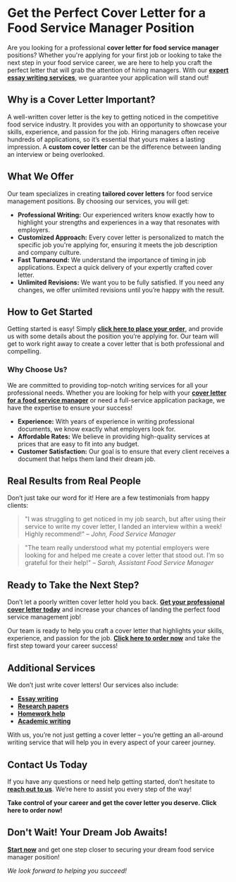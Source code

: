 # Get the Perfect Cover Letter for a Food Service Manager Position

Are you looking for a professional **cover letter for food service manager** positions? Whether you're applying for your first job or looking to take the next step in your food service career, we are here to help you craft the perfect letter that will grab the attention of hiring managers. With our [**expert essay writing services**](https://tinyurl.com/topessay?keyword=cover+letter+for+food+service+manager), we guarantee your application will stand out!

## Why is a Cover Letter Important?

A well-written cover letter is the key to getting noticed in the competitive food service industry. It provides you with an opportunity to showcase your skills, experience, and passion for the job. Hiring managers often receive hundreds of applications, so it’s essential that yours makes a lasting impression. A **custom cover letter** can be the difference between landing an interview or being overlooked.

## What We Offer

Our team specializes in creating **tailored cover letters** for food service management positions. By choosing our services, you will get:

- **Professional Writing:** Our experienced writers know exactly how to highlight your strengths and experiences in a way that resonates with employers.
- **Customized Approach:** Every cover letter is personalized to match the specific job you're applying for, ensuring it meets the job description and company culture.
- **Fast Turnaround:** We understand the importance of timing in job applications. Expect a quick delivery of your expertly crafted cover letter.
- **Unlimited Revisions:** We want you to be fully satisfied. If you need any changes, we offer unlimited revisions until you’re happy with the result.

## How to Get Started

Getting started is easy! Simply [**click here to place your order**](https://tinyurl.com/topessay?keyword=cover+letter+for+food+service+manager), and provide us with some details about the position you’re applying for. Our team will get to work right away to create a cover letter that is both professional and compelling.

### Why Choose Us?

We are committed to providing top-notch writing services for all your professional needs. Whether you are looking for help with your [**cover letter for a food service manager**](https://tinyurl.com/topessay?keyword=cover+letter+for+food+service+manager) or need a full-service application package, we have the expertise to ensure your success!

- **Experience:** With years of experience in writing professional documents, we know exactly what employers look for.
- **Affordable Rates:** We believe in providing high-quality services at prices that are easy to fit into any budget.
- **Customer Satisfaction:** Our goal is to ensure that every client receives a document that helps them land their dream job.

## Real Results from Real People

Don’t just take our word for it! Here are a few testimonials from happy clients:

> "I was struggling to get noticed in my job search, but after using their service to write my cover letter, I landed an interview within a week! Highly recommend!" – _John, Food Service Manager_

> "The team really understood what my potential employers were looking for and helped me create a cover letter that stood out. I’m so grateful for their help!" – _Sarah, Assistant Food Service Manager_

## Ready to Take the Next Step?

Don’t let a poorly written cover letter hold you back. [**Get your professional cover letter today**](https://tinyurl.com/topessay?keyword=cover+letter+for+food+service+manager) and increase your chances of landing the perfect food service management job!

Our team is ready to help you craft a cover letter that highlights your skills, experience, and passion for the job. [**Click here to order now**](https://tinyurl.com/topessay?keyword=cover+letter+for+food+service+manager) and take the first step toward your career success!

## Additional Services

We don’t just write cover letters! Our services also include:

- [**Essay writing**](https://tinyurl.com/topessay?keyword=cover+letter+for+food+service+manager)
- [**Research papers**](https://tinyurl.com/topessay?keyword=cover+letter+for+food+service+manager)
- [**Homework help**](https://tinyurl.com/topessay?keyword=cover+letter+for+food+service+manager)
- [**Academic writing**](https://tinyurl.com/topessay?keyword=cover+letter+for+food+service+manager)

With us, you’re not just getting a cover letter – you’re getting an all-around writing service that will help you in every aspect of your career journey.

## Contact Us Today

If you have any questions or need help getting started, don’t hesitate to [**reach out to us**](https://tinyurl.com/topessay?keyword=cover+letter+for+food+service+manager). We’re here to assist you every step of the way!

**Take control of your career and get the cover letter you deserve. Click here to order now!**

## Don't Wait! Your Dream Job Awaits!

[**Start now**](https://tinyurl.com/topessay?keyword=cover+letter+for+food+service+manager) and get one step closer to securing your dream food service manager position!

_We look forward to helping you succeed!_
